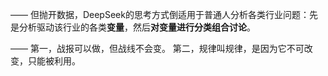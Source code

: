 ——
但抛开数据，DeepSeek的思考方式倒适用于普通人分析各类行业问题：先是分析驱动该行业的各类**变量**，然后**对变量进行分类组合讨论**。

——
第一，战报可以做，但战线不会变。
第二，规律叫规律，是因为它不可改变，只能被利用。
